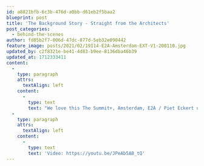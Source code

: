 ```yaml
---
id: a8821bfb-6c3b-476d-a0bb-d61eb2f5baa2
blueprint: post
title: 'The Background Story - Straight from the Architects'
post_categories:
  - behind-the-scenes
author: fd85b2f7-006d-47dc-877d-5eb32e090442
feature_image: posts/2021/02/19I14-E2A-Amsterdam-EXT-V1-200110.jpg
updated_by: c2f8321e-be41-4d83-b9ee-8136dba46b39
updated_at: 1712333411
content:
  -
    type: paragraph
    attrs:
      textAlign: left
    content:
      -
        type: text
        text: "We love this The Summit+, Amsterdam, E2A / Piet Eckert und Wim Eckert Architekten ETH BSA SIA AG production. We created the images for this super cool project and are happy to share the architect's story that tells more about the idea behind the project (some parts in Dutch):"
  -
    type: paragraph
    attrs:
      textAlign: left
    content:
      -
        type: text
        text: 'Video: https://youtu.be/JPeAb5AB_tQ'
---
```

